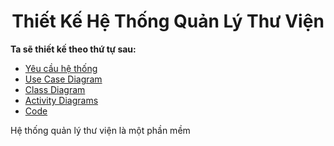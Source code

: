 <h1 align="center">Thiết Kế Hệ Thống Quản Lý Thư Viện</h1>

**Ta sẽ thiết kế theo thứ tự sau:**

* [Yêu cầu hệ thống](#yêu-cầu-hệ-thống)
* [Use Case Diagram](#use-case-diagram)
* [Class Diagram](#class-diagram)
* [Activity Diagrams](#activity-diagrams)
* [Code](#code)

Hệ thống quản lý thư viện là một phần mềm 